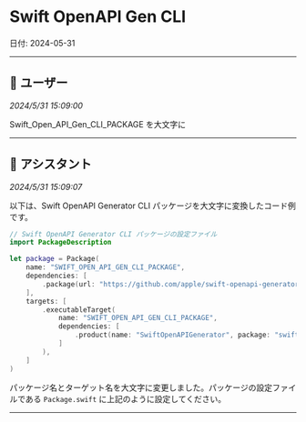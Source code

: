 # Swift OpenAPI Gen CLI

日付: 2024-05-31

---

## 👤 ユーザー
*2024/5/31 15:09:00*

Swift_Open_API_Gen_CLI_PACKAGE を大文字に

---

## 🤖 アシスタント
*2024/5/31 15:09:07*

以下は、Swift OpenAPI Generator CLI パッケージを大文字に変換したコード例です。

```swift
// Swift OpenAPI Generator CLI パッケージの設定ファイル
import PackageDescription

let package = Package(
    name: "SWIFT_OPEN_API_GEN_CLI_PACKAGE",
    dependencies: [
        .package(url: "https://github.com/apple/swift-openapi-generator", from: "0.0.1"),
    ],
    targets: [
        .executableTarget(
            name: "SWIFT_OPEN_API_GEN_CLI_PACKAGE",
            dependencies: [
                .product(name: "SwiftOpenAPIGenerator", package: "swift-openapi-generator")
            ]
        ),
    ]
)
```

パッケージ名とターゲット名を大文字に変更しました。パッケージの設定ファイルである `Package.swift` に上記のように設定してください。

---
